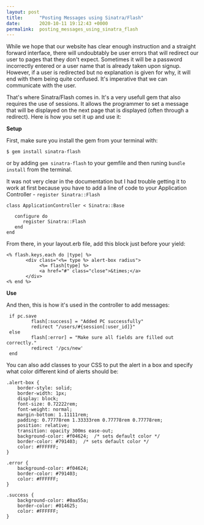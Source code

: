 ```yaml
---
layout: post
title:      "Posting Messages using Sinatra/Flash"
date:       2020-10-11 19:12:43 +0000
permalink:  posting_messages_using_sinatra_flash
---
```



While we hope that our website has clear enough instruction and a straight forward interface, there will undoubtably be user errors that will redirect our user to pages that they don't expect. Sometimes it will be a password incorrectly entered or a user name that is already taken upon signup. However, if a user is redirected but no explanation is given for why, it will end with them being quite confused. It's imperative that we can communicate with the user.

That's where Sinatra/Flash comes in. It's a very usefull gem that also requires the use of sessions. It allows the programmer to set a message that will be displayed on the next page that is displayed (often through a redirect). Here is how you set it up and use it:

**Setup**

First, make sure you install the gem from your terminal with:

```
$ gem install sinatra-flash
```

or by adding `gem sinatra-flash` to your gemfile and then runing `bundle install` from the terminal.

It was not very clear in the documentation but I had trouble getting it to work at first because you have to add a line of code to your Application Controller - `register Sinatra::Flash`

```
class ApplicationController < Sinatra::Base

   configure do
      register Sinatra::Flash
   end
end
```

From there, in your layout.erb file, add this block just before your yield:

```
<% flash.keys.each do |type| %>
       <div class="<%= type %> alert-box radius">
            <%= flash[type] %>
            <a href="#" class="close">&times;</a>
       </div>
<% end %>  
```

**Use**

And then, this is how it's used in the controller to add messages:

```
 if pc.save
         flash[:success] = "Added PC successfully"
         redirect "/users/#{session[:user_id]}"
 else
         flash[:error] = "Make sure all fields are filled out correctly."
         redirect '/pcs/new'
 end
```

You can also add classes to your CSS to put the alert in a box and specify what color different kind of alerts should be:

```
.alert-box {
    border-style: solid;
    border-width: 1px;
    display: block;
    font-size: 0.72222rem;
    font-weight: normal;
    margin-bottom: 1.11111rem;
    padding: 0.77778rem 1.33333rem 0.77778rem 0.77778rem;
    position: relative;
    transition: opacity 300ms ease-out;
    background-color: #f04624;  /* sets default color */
    border-color: #791403;  /* sets default color */
    color: #FFFFFF;
}

.error {
    background-color: #f04624;
    border-color: #791403;
    color: #FFFFFF;
}

.success {
    background-color: #0aa55a;
    border-color: #014625;
    color: #FFFFFF;
}
```

